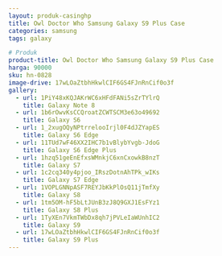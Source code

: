 ```yaml
---
layout: produk-casinghp
title: Owl Doctor Who Samsung Galaxy S9 Plus Case
categories: samsung
tags: galaxy

# Produk
product-title: Owl Doctor Who Samsung Galaxy S9 Plus Case
harga: 90000
sku: hn-0828
image-drive: 17wLOaZtbhHkwlCIF6GS4FJnRnCif0o3f
gallery:
  - url: 1PiY48xKQJAKrWC6xHFdFANi5sZrTYlrQ
    title: Galaxy Note 8
  - url: 1b6rOwvKsCCQroatZCWTSCM3e63o49692
    title: Galaxy S6
  - url: 1_2xugOQyNPtrrelooIrjl0F4dJZYapES
    title: Galaxy S6 Edge
  - url: 11TUd7wF46XX2IHC7b1vBlybYvgb-JdoG
    title: Galaxy S6 Edge Plus
  - url: 1hzq51geEnEfxsWMnkjC6xnCxowkB8nzT
    title: Galaxy S7
  - url: 1c2cq340y4pjoo_IRszDotnAhTPk_wIKs
    title: Galaxy S7 Edge
  - url: 1VOPLGNNpASF7REYJbKkPlOsQ11jTmfXy
    title: Galaxy S8
  - url: 1tm5OM-hF5bLtJUnB3zJ8Q9GXJ1EsFYz1
    title: Galaxy S8 Plus
  - url: 1TyXEn7VkmTWbDx8qh7jPVLeIaWUnhIC2
    title: Galaxy S9
  - url: 17wLOaZtbhHkwlCIF6GS4FJnRnCif0o3f
    title: Galaxy S9 Plus
---
```

